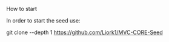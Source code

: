 How to start

In order to start the seed use:

git clone --depth 1 https://github.com/Liork1/MVC-CORE-Seed